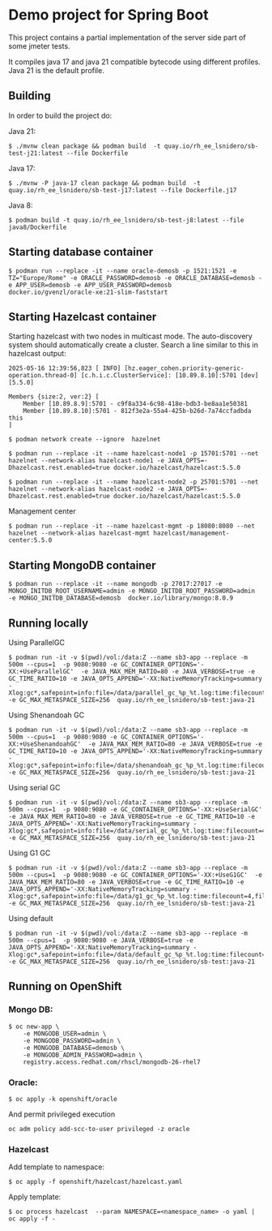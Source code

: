 # Demo project for Spring Boot 

This project contains a partial implementation of the server side part of some jmeter tests.

It compiles java 17 and java 21 compatible bytecode using different profiles.
Java 21 is the default profile.

## Building

In order to build the project do:

Java 21:

```shell
$ ./mvnw clean package && podman build  -t quay.io/rh_ee_lsnidero/sb-test-j21:latest --file Dockerfile
```
 
Java 17:

```shell
$ ./mvnw -P java-17 clean package && podman build  -t quay.io/rh_ee_lsnidero/sb-test-j17:latest --file Dockerfile.j17
```

Java 8:

```shell
$ podman build -t quay.io/rh_ee_lsnidero/sb-test-j8:latest --file java8/Dockerfile
```

## Starting database container

```shell
$ podman run --replace -it --name oracle-demosb -p 1521:1521 -e TZ="Europe/Rome" -e ORACLE_PASSWORD=demosb -e ORACLE_DATABASE=demosb -e APP_USER=demosb -e APP_USER_PASSWORD=demosb  docker.io/gvenzl/oracle-xe:21-slim-faststart
```

## Starting  Hazelcast container

Starting hazelcast with two nodes in multicast mode. The auto-discovery system should automatically create a cluster.
Search a line similar to this in hazelcast output:

```
2025-05-16 12:39:56,823 [ INFO] [hz.eager_cohen.priority-generic-operation.thread-0] [c.h.i.c.ClusterService]: [10.89.8.10]:5701 [dev] [5.5.0] 

Members {size:2, ver:2} [
	Member [10.89.8.9]:5701 - c9f8a334-6c98-418e-bdb3-be8aa1e50381
	Member [10.89.8.10]:5701 - 812f3e2a-55a4-425b-b26d-7a74ccfadbda this
]
```


```shell
$ podman network create --ignore  hazelnet
```


```shell
$ podman run --replace -it --name hazelcast-node1 -p 15701:5701 --net hazelnet --network-alias hazelcast-node1 -e JAVA_OPTS=-Dhazelcast.rest.enabled=true docker.io/hazelcast/hazelcast:5.5.0 
```

```shell
$ podman run --replace -it --name hazelcast-node2 -p 25701:5701 --net hazelnet --network-alias hazelcast-node2 -e JAVA_OPTS=-Dhazelcast.rest.enabled=true docker.io/hazelcast/hazelcast:5.5.0
```

Management center

```shell
$ podman run --replace -it --name hazelcast-mgmt -p 18080:8080 --net hazelnet --network-alias hazelcast-mgmt hazelcast/management-center:5.5.0
```

## Starting MongoDB container

```shell
$ podman run --replace -it --name mongodb -p 27017:27017 -e MONGO_INITDB_ROOT_USERNAME=admin -e MONGO_INITDB_ROOT_PASSWORD=admin  -e MONGO_INITDB_DATABASE=demosb  docker.io/library/mongo:8.0.9
```

## Running locally

Using ParallelGC

```shell
$ podman run -it -v $(pwd)/vol:/data:Z --name sb3-app --replace -m 500m --cpus=1  -p 9080:9080 -e GC_CONTAINER_OPTIONS='-XX:+UseParallelGC'  -e JAVA_MAX_MEM_RATIO=80 -e JAVA_VERBOSE=true -e GC_TIME_RATIO=10 -e JAVA_OPTS_APPEND='-XX:NativeMemoryTracking=summary -Xlog:gc*,safepoint=info:file=/data/parallel_gc_%p_%t.log:time:filecount=4,filesize=50M' -e GC_MAX_METASPACE_SIZE=256  quay.io/rh_ee_lsnidero/sb-test:java-21 
```

Using Shenandoah GC

```shell
$ podman run -it -v $(pwd)/vol:/data:Z --name sb3-app --replace -m 500m --cpus=1  -p 9080:9080 -e GC_CONTAINER_OPTIONS='-XX:+UseShenandoahGC'  -e JAVA_MAX_MEM_RATIO=80 -e JAVA_VERBOSE=true -e GC_TIME_RATIO=10 -e JAVA_OPTS_APPEND='-XX:NativeMemoryTracking=summary -Xlog:gc*,safepoint=info:file=/data/shenandoah_gc_%p_%t.log:time:filecount=4,filesize=50M' -e GC_MAX_METASPACE_SIZE=256  quay.io/rh_ee_lsnidero/sb-test:java-21
```

Using serial GC

```shell
$ podman run -it -v $(pwd)/vol:/data:Z --name sb3-app --replace -m 500m --cpus=1  -p 9080:9080 -e GC_CONTAINER_OPTIONS='-XX:+UseSerialGC'  -e JAVA_MAX_MEM_RATIO=80 -e JAVA_VERBOSE=true -e GC_TIME_RATIO=10 -e JAVA_OPTS_APPEND='-XX:NativeMemoryTracking=summary -Xlog:gc*,safepoint=info:file=/data/serial_gc_%p_%t.log:time:filecount=4,filesize=50M' -e GC_MAX_METASPACE_SIZE=256  quay.io/rh_ee_lsnidero/sb-test:java-21
```

Using G1 GC

```shell
$ podman run -it -v $(pwd)/vol:/data:Z --name sb3-app --replace -m 500m --cpus=1  -p 9080:9080 -e GC_CONTAINER_OPTIONS='-XX:+UseG1GC'  -e JAVA_MAX_MEM_RATIO=80 -e JAVA_VERBOSE=true -e GC_TIME_RATIO=10 -e JAVA_OPTS_APPEND='-XX:NativeMemoryTracking=summary -Xlog:gc*,safepoint=info:file=/data/g1_gc_%p_%t.log:time:filecount=4,filesize=50M' -e GC_MAX_METASPACE_SIZE=256  quay.io/rh_ee_lsnidero/sb-test:java-21
```


Using default 

```shell
$ podman run -it -v $(pwd)/vol:/data:Z --name sb3-app --replace -m 500m --cpus=1  -p 9080:9080 -e JAVA_VERBOSE=true -e JAVA_OPTS_APPEND='-XX:NativeMemoryTracking=summary -Xlog:gc*,safepoint=info:file=/data/default_gc_%p_%t.log:time:filecount=4,filesize=50M' -e GC_MAX_METASPACE_SIZE=256  quay.io/rh_ee_lsnidero/sb-test:java-21
```

## Running on OpenShift

### Mongo DB:
```shell
$ oc new-app \
    -e MONGODB_USER=admin \
    -e MONGODB_PASSWORD=admin \
    -e MONGODB_DATABASE=demosb \
    -e MONGODB_ADMIN_PASSWORD=admin \
    registry.access.redhat.com/rhscl/mongodb-26-rhel7
```

### Oracle:

```shell
$ oc apply -k openshift/oracle 

```
And permit privileged execution

```shell
oc adm policy add-scc-to-user privileged -z oracle
```

### Hazelcast

Add template to namespace:

```shell
$ oc apply -f openshift/hazelcast/hazelcast.yaml
```

Apply template:

```shell
$ oc process hazelcast  --param NAMESPACE=<namespace_name> -o yaml | oc apply -f -
```
